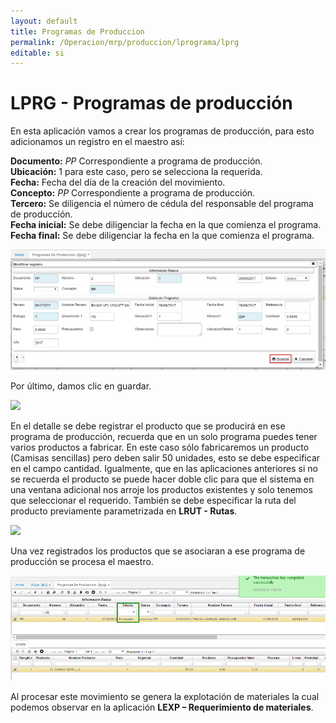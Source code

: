 ```yaml
---
layout: default
title: Programas de Produccion
permalink: /Operacion/mrp/produccion/lprograma/lprg
editable: si
---
```


# LPRG - Programas de producción

En esta aplicación vamos a crear los programas de producción, para esto adicionamos un registro en el maestro así:  

**Documento:** _PP_ Correspondiente a programa de producción.  
**Ubicación:** 1 para este caso, pero se selecciona la requerida.  
**Fecha:** Fecha del día de la creación del movimiento.  
**Concepto:** _PP_ Correspondiente a programa de producción.  
**Tercero:** Se diligencia el número de cédula del responsable del programa de producción.  
**Fecha inicial:** Se debe diligenciar la fecha en la que comienza el programa.  
**Fecha final:** Se debe diligenciar la fecha en la que comienza el programa.  

![](lprg1.png)

Por último, damos clic en guardar.  

![](lprg2.png)

En el detalle se debe registrar el producto que se producirá en ese programa de producción, recuerda que en un solo programa puedes tener varios productos a fabricar. En este caso sólo fabricaremos un producto (Camisas sencillas) pero deben salir 50 unidades, esto se debe especificar en el campo cantidad. Igualmente, que en las aplicaciones anteriores si no se recuerda el producto se puede hacer doble clic para que el sistema en una ventana adicional nos arroje los productos existentes y solo tenemos que seleccionar el requerido. También se debe especificar la ruta del producto previamente parametrizada en **LRUT - Rutas**.  

![](lprg3.png)

Una vez registrados los productos que se asociaran a ese programa de producción se procesa el maestro.

![](lprg4.png)

Al procesar este movimiento se genera la explotación de materiales la cual podemos observar en la aplicación **LEXP – Requerimiento de materiales**. 
